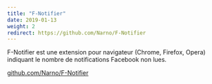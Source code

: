 ```yaml
---
title: "F-Notifier"
date: 2019-01-13
weight: 2
redirect: https://github.com/Narno/F-Notifier
---
```

F-Notifier est une extension pour navigateur (Chrome, Firefox, Opera) indiquant le nombre de notifications Facebook non lues.

[github.com/Narno/F-Notifier](https://github.com/Narno/F-Notifier)
